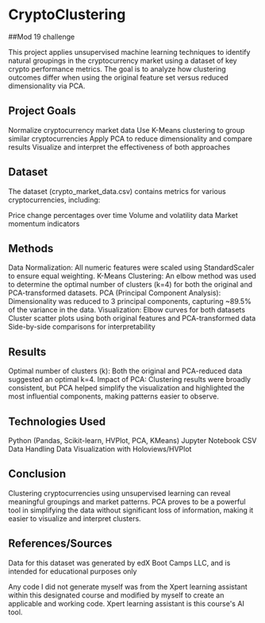 # CryptoClustering
##Mod 19 challenge 

This project applies unsupervised machine learning techniques to identify natural groupings in the cryptocurrency market using a dataset of key crypto performance metrics. The goal is to analyze how clustering outcomes differ when using the original feature set versus reduced dimensionality via PCA.

## Project Goals

Normalize cryptocurrency market data
Use K-Means clustering to group similar cryptocurrencies
Apply PCA to reduce dimensionality and compare results
Visualize and interpret the effectiveness of both approaches

## Dataset

The dataset (crypto_market_data.csv) contains metrics for various cryptocurrencies, including:

Price change percentages over time
Volume and volatility data
Market momentum indicators

## Methods

Data Normalization:
All numeric features were scaled using StandardScaler to ensure equal weighting.
K-Means Clustering:
An elbow method was used to determine the optimal number of clusters (k=4) for both the original and PCA-transformed datasets.
PCA (Principal Component Analysis):
Dimensionality was reduced to 3 principal components, capturing ~89.5% of the variance in the data.
Visualization:
Elbow curves for both datasets
Cluster scatter plots using both original features and PCA-transformed data
Side-by-side comparisons for interpretability

## Results

Optimal number of clusters (k):
Both the original and PCA-reduced data suggested an optimal k=4.
Impact of PCA:
Clustering results were broadly consistent, but PCA helped simplify the visualization and highlighted the most influential components, making patterns easier to observe.

## Technologies Used
Python (Pandas, Scikit-learn, HVPlot, PCA, KMeans)
Jupyter Notebook
CSV Data Handling
Data Visualization with Holoviews/HVPlot

## Conclusion

Clustering cryptocurrencies using unsupervised learning can reveal meaningful groupings and market patterns. PCA proves to be a powerful tool in simplifying the data without significant loss of information, making it easier to visualize and interpret clusters.


## References/Sources 
Data for this dataset was generated by edX Boot Camps LLC, and is intended for educational purposes only

Any code I did not generate myself was from the Xpert learning assistant within this designated course and modified by myself to create an applicable and working code. Xpert learning assistant is this course's AI tool.

